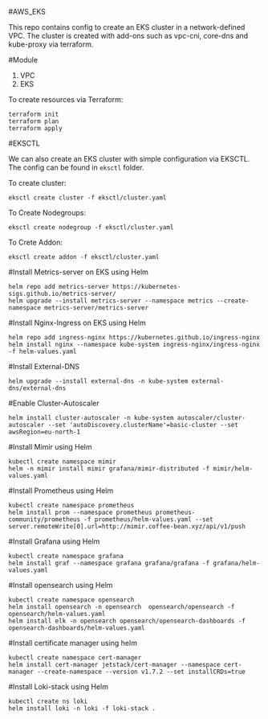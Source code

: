 #AWS_EKS

This repo contains config to create an EKS cluster in a network-defined VPC. The cluster is created with add-ons such as vpc-cni, core-dns and kube-proxy via terraform.

#Module
1. VPC
2. EKS

To create resources via Terraform:

```
terraform init
terraform plan
terraform apply
```

#EKSCTL

We can also create an EKS cluster with simple configuration via EKSCTL. The config can be found in `eksctl` folder.

To create cluster:
```
eksctl create cluster -f eksctl/cluster.yaml
```

To Create Nodegroups:
```
eksctl create nodegroup -f eksctl/cluster.yaml
```

To Crete Addon:
```
eksctl create addon -f eksctl/cluster.yaml
```

#Install Metrics-server on EKS using Helm
```
helm repo add metrics-server https://kubernetes-sigs.github.io/metrics-server/
helm upgrade --install metrics-server --namespace metrics --create-namespace metrics-server/metrics-server
```

#Install Nginx-Ingress on EKS using Helm
```
helm repo add ingress-nginx https://kubernetes.github.io/ingress-nginx
helm install nginx --namespace kube-system ingress-nginx/ingress-nginx -f helm-values.yaml
```

#Install External-DNS
```
helm upgrade --install external-dns -n kube-system external-dns/external-dns
```

#Enable Cluster-Autoscaler
```
helm install cluster-autoscaler -n kube-system autoscaler/cluster-autoscaler --set 'autoDiscovery.clusterName'=basic-cluster --set awsRegion=eu-north-1
```

#Install Mimir using Helm
```
kubectl create namespace mimir
helm -n mimir install mimir grafana/mimir-distributed -f mimir/helm-values.yaml
```

#Install Prometheus using Helm
```
kubectl create namespace prometheus
helm install prom --namespace prometheus prometheus-community/prometheus -f prometheus/helm-values.yaml --set server.remoteWrite[0].url=http://mimir.coffee-bean.xyz/api/v1/push
```

#Install Grafana using Helm
```
kubectl create namespace grafana
helm install graf --namespace grafana grafana/grafana -f grafana/helm-values.yaml
```

#Install opensearch using Helm
```
kubectl create namespace opensearch
helm install opensearch -n opensearch  opensearch/opensearch -f opensearch/helm-values.yaml
helm install elk -n opensearch opensearch/opensearch-dashboards -f opensearch-dashboards/helm-values.yaml
```

#Install certificate manager using helm
```
kubectl create namespace cert-manager
helm install cert-manager jetstack/cert-manager --namespace cert-manager --create-namespace --version v1.7.2 --set installCRDs=true
```

#Install Loki-stack using Helm
```
kubectl create ns loki
helm install loki -n loki -f loki-stack .
```